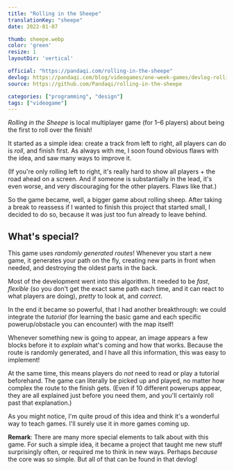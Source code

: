 ```yaml
---
title: "Rolling in the Sheepe"
translationKey: "sheepe"
date: 2022-01-07

thumb: sheepe.webp
color: 'green'
resize: 1
layoutDir: 'vertical'

official: "https://pandaqi.com/rolling-in-the-sheepe"
devlog: https://pandaqi.com/blog/videogames/one-week-games/devlog-rolling-in-the-sheepe
source: https://github.com/Pandaqi/rolling-in-the-sheepe

categories: ["programming", "design"]
tags: ["videogame"]
---
```


_Rolling in the Sheepe_ is local multiplayer game (for 1&ndash;6 players) about being the first to roll over the finish!

It started as a simple idea: create a track from left to right, all players can do is _roll_, and finish first. As always with me, I soon found obvious flaws with the idea, and saw many ways to improve it. 

(If you're only rolling left to right, it's really hard to show all players + the road ahead on a screen. And if someone is substantially in the lead, it's even worse, and very discouraging for the other players. Flaws like that.)

So the game became, well, a bigger game about rolling sheep. After taking a break to reassess if I wanted to finish this project that started small, I decided to do so, because it was just too fun already to leave behind.

## What's special?
This game uses _randomly generated routes_! Whenever you start a new game, it generates your path on the fly, creating new parts in front when needed, and destroying the oldest parts in the back.

Most of the development went into this algorithm. It needed to be _fast_, _flexible_ (so you don't get the exact same path each time, and it can react to what players are doing), _pretty_ to look at, and _correct_.

In the end it became so powerful, that I had another breakthrough: we could integrate the _tutorial_ (for learning the basic game and each specific powerup/obstacle you can encounter) with the map itself!

Whenever something new is going to appear, an image appears a few blocks before it to _explain_ what's coming and how that works. Because the route is randomly generated, and I have all this information, this was easy to implement!

At the same time, this means players do _not_ need to read or play a tutorial beforehand. The game can literally be picked up and played, no matter how complex the route to the finish gets. (Even if 10 different powerups appear, they are all explained just before you need them, and you'll certainly roll past that explanation.)

As you might notice, I'm quite proud of this idea and think it's a wonderful way to teach games. I'll surely use it in more games coming up.

**Remark**: There are many more special elements to talk about with this game. For such a simple idea, it became a project that taught me new stuff surprisingly often, or required me to think in new ways. Perhaps _because_ the core was so simple. But all of that can be found in that devlog!